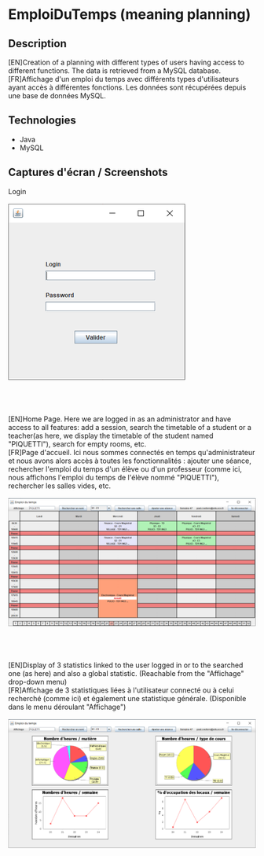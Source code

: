 # EmploiDuTemps (meaning planning)
## Description
[EN]Creation of a planning with different types of users having access to different functions.
    The data is retrieved from a MySQL database.
[FR]Affichage d'un emploi du temps avec différents types d'utilisateurs ayant accès à différentes fonctions.
    Les données sont récupérées depuis une base de données MySQL.
## Technologies
* Java
* MySQL
## Captures d'écran / Screenshots
Login<br/><br/>
![alt text](https://github.com/Paulcou/projets-ecole/blob/main/images/LoginEdt.PNG?raw=true "Login")<br/><br/>
<br/><br/><br/>
[EN]Home Page. Here we are logged in as an administrator and have access to all features: add a session, search 
    the timetable of a student or a teacher(as here, we display the timetable of the student named "PIQUETTI"), search for empty rooms, etc.</b><br/>
[FR]Page d'accueil. Ici nous sommes connectés en temps qu'administrateur et nous avons alors accès à toutes les fonctionnalités : ajouter une séance,           rechercher l'emploi du temps d'un élève ou d'un professeur (comme ici, nous affichons l'emploi du temps de l'élève nommé "PIQUETTI"), rechercher les salles vides, etc.</b><br/><br/>
![alt text](https://github.com/Paulcou/projets-ecole/blob/main/images/EdtEdt.PNG?raw=true "EDT")<br/><br/>
<br/><br/><br/>
[EN]Display of 3 statistics linked to the user logged in or to the searched one (as here) and also a global statistic. (Reachable from the "Affichage"         drop-down menu)</b><br/>
[FR]Affichage de 3 statistiques liées à l'utilisateur connecté ou à celui recherché (comme ici) et également une statistique générale. (Disponible dans le     menu déroulant "Affichage")</b><br/><br/>
![alt text](https://github.com/Paulcou/projets-ecole/blob/main/images/StatsEDT.PNG?raw=true "Statistiques")<br/>
